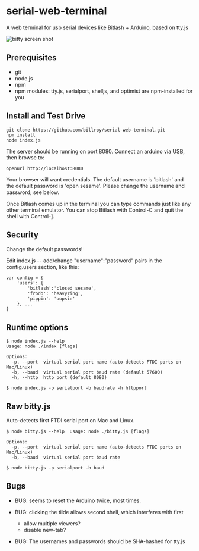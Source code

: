 # serial-web-terminal

A web terminal for usb serial devices like Bitlash + Arduino, based on tty.js

![bitty screen shot](serial-web-terminal/master/bitty-screen-shot.png)

## Prerequisites

 * git
 * node.js
 * npm
 * npm modules: tty.js, serialport, shelljs, and optimist are npm-installed for you

## Install and Test Drive

	git clone https://github.com/billroy/serial-web-terminal.git
	npm install
	node index.js
	
The server should be running on port 8080.  Connect an arduino via USB, then browse to: 

	openurl http://localhost:8080

Your browser will want credentials.  The default username is 'bitlash' and the default password is 'open sesame'.  Please change the username and password; see below.

Once Bitlash comes up in the terminal you can type commands just like any other terminal emulator.  You can stop Bitlash with Control-C and quit the shell with Control-].
	
## Security 

Change the default passwords!  

Edit index.js -- add/change "username":"password" pairs in the config.users section, like this:

	var config = {
		'users': {
			'bitlash':'closed sesame',
			'frodo': 'heavyring',
			'pippin': 'oopsie'
		}, ...
	}

## Runtime options

	$ node index.js --help
	Usage: node ./index [flags]
	
	Options:
	  -p, --port  virtual serial port name (auto-detects FTDI ports on Mac/Linux)
	  -b, --baud  virtual serial port baud rate (default 57600)                  
	  -h, --http  http port (default 8080)                                       

	$ node index.js -p serialport -b baudrate -h httpport


## Raw bitty.js

Auto-detects first FTDI serial port on Mac and Linux.

	$ node bitty.js --help	Usage: node ./bitty.js [flags]
	
	Options:
	  -p, --port  virtual serial port name (auto-detects FTDI ports on Mac/Linux)
	  -b, --baud  virtual serial port baud rate                                  

	$ node bitty.js -p serialport -b baud

## Bugs

  * BUG: seems to reset the Arduino twice, most times.

  * BUG: clicking the tilde allows second shell, which interferes with first
	* allow multiple viewers?
	* disable new-tab?

  * BUG: The usernames and passwords should be SHA-hashed for tty.js
